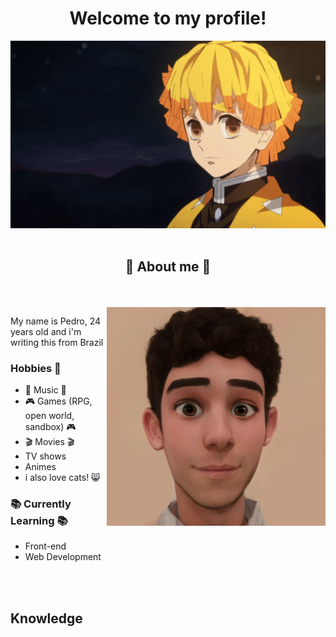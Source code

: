 <div align="center">
<h1 align="center"> Welcome to my profile! </h1>
<img src="assets/zenitsu.gif" alt="gif zenitsu" height="300" width="600">
</div>
<br>

<div>
<h2 align="center">📝 About me 📝</h2>
<br>
<br>

<img align="right" src="assets/me.jpg" alt="me!" width="350" height="350">


<p> My name is Pedro, 24 years old and i'm writing this from Brazil</p>
<h3> Hobbies 💜</h3>
<ul>
    <li> 🎵 Music 🎵</li>
    <li> 🎮 Games (RPG, open world, sandbox) 🎮</li>
    <li> 🎬 Movies 🎬</li>
    <li> TV shows </li>
    <li> Animes </li>
    <li> i also love cats! 😸</li>
</ul>

<h3> 📚 Currently Learning 📚</h3>

<ul>
    <li> Front-end </li>
    <li> Web Development </li>
</ul>


</div>
<br>
<br>

<div>
<h2 align="left"> Knowledge </h2>

<img>



</div>
</body>
